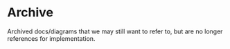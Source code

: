 # Archive

Archived docs/diagrams that we may still want to refer to, but are no longer references for implementation.